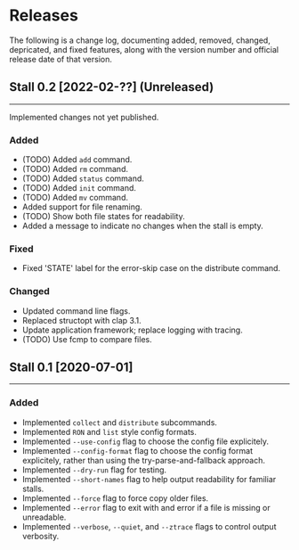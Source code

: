 
# Releases

The following is a change log, documenting added, removed, changed, depricated, and fixed features, along with the version number and official release date of that version.

## Stall 0.2  [2022-02-??] (Unreleased)
----------------------------------------------------

Implemented changes not yet published.

### Added
+ (TODO) Added `add` command.
+ (TODO) Added `rm` command.
+ (TODO) Added `status` command.
+ (TODO) Added `init` command.
+ (TODO) Added `mv` command.
+ Added support for file renaming.
+ (TODO) Show both file states for readability.
+ Added a message to indicate no changes when the stall is empty.

### Fixed
+ Fixed 'STATE' label for the error-skip case on the distribute command.

### Changed
+ Updated command line flags.
+ Replaced structopt with clap 3.1.
+ Update application framework; replace logging with tracing.
+ (TODO) Use fcmp to compare files.


## Stall 0.1  [2020-07-01]
----------------------------------------------------

### Added
+ Implemented `collect` and `distribute` subcommands.
+ Implemented `RON` and `list` style config formats.
+ Implemented `--use-config` flag to choose the config file explicitely.
+ Implemented `--config-format` flag to choose the config format explicitely, rather than using the try-parse-and-fallback approach.
+ Implemented `--dry-run` flag for testing.
+ Implemented `--short-names` flag to help output readability for familiar stalls.
+ Implemented `--force` flag to force copy older files.
+ Implemented `--error` flag to exit with and error if a file is missing or unreadable.
+ Implemented `--verbose`, `--quiet`, and `--ztrace` flags to control output verbosity.
